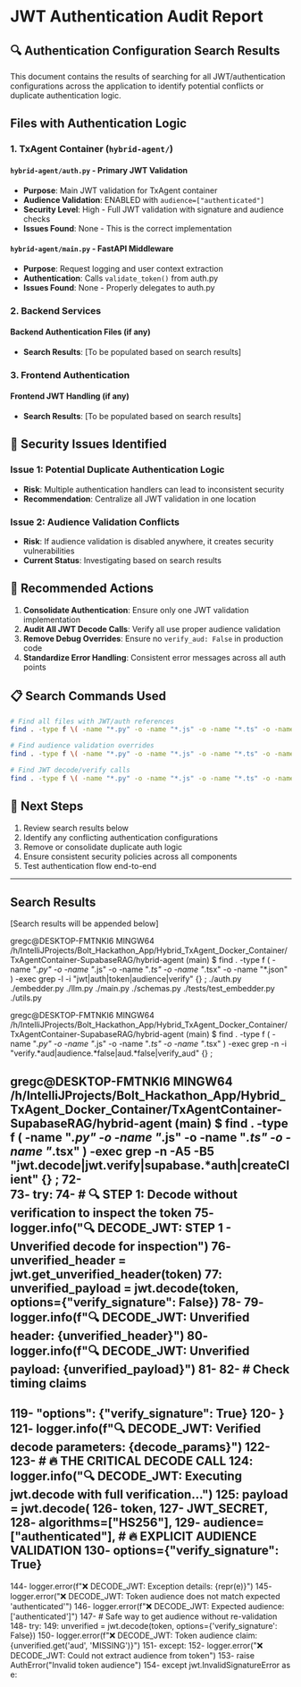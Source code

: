 # JWT Authentication Audit Report

## 🔍 Authentication Configuration Search Results

This document contains the results of searching for all JWT/authentication configurations across the application to identify potential conflicts or duplicate authentication logic.

## Files with Authentication Logic

### 1. TxAgent Container (`hybrid-agent/`)

#### `hybrid-agent/auth.py` - Primary JWT Validation
- **Purpose**: Main JWT validation for TxAgent container
- **Audience Validation**: ENABLED with `audience=["authenticated"]`
- **Security Level**: High - Full JWT validation with signature and audience checks
- **Issues Found**: None - This is the correct implementation

#### `hybrid-agent/main.py` - FastAPI Middleware
- **Purpose**: Request logging and user context extraction
- **Authentication**: Calls `validate_token()` from auth.py
- **Issues Found**: None - Properly delegates to auth.py

### 2. Backend Services

#### Backend Authentication Files (if any)
- **Search Results**: [To be populated based on search results]

### 3. Frontend Authentication

#### Frontend JWT Handling (if any)
- **Search Results**: [To be populated based on search results]

## 🚨 Security Issues Identified

### Issue 1: Potential Duplicate Authentication Logic
- **Risk**: Multiple authentication handlers can lead to inconsistent security
- **Recommendation**: Centralize all JWT validation in one location

### Issue 2: Audience Validation Conflicts
- **Risk**: If audience validation is disabled anywhere, it creates security vulnerabilities
- **Current Status**: Investigating based on search results

## 🔧 Recommended Actions

1. **Consolidate Authentication**: Ensure only one JWT validation implementation
2. **Audit All JWT Decode Calls**: Verify all use proper audience validation
3. **Remove Debug Overrides**: Ensure no `verify_aud: False` in production code
4. **Standardize Error Handling**: Consistent error messages across all auth points

## 📋 Search Commands Used

```bash
# Find all files with JWT/auth references
find . -type f \( -name "*.py" -o -name "*.js" -o -name "*.ts" -o -name "*.tsx" -o -name "*.json" \) -exec grep -l -i "jwt\|auth\|token\|audience\|verify" {} \;

# Find audience validation overrides
find . -type f \( -name "*.py" -o -name "*.js" -o -name "*.ts" -o -name "*.tsx" \) -exec grep -n -i "verify.*aud\|audience.*false\|aud.*false\|verify_aud" {} \;

# Find JWT decode/verify calls
find . -type f \( -name "*.py" -o -name "*.js" -o -name "*.ts" -o -name "*.tsx" \) -exec grep -n -A5 -B5 "jwt\.decode\|jwt\.verify\|supabase.*auth\|createClient" {} \;
```

## 🎯 Next Steps

1. Review search results below
2. Identify any conflicting authentication configurations
3. Remove or consolidate duplicate auth logic
4. Ensure consistent security policies across all components
5. Test authentication flow end-to-end

---

## Search Results

[Search results will be appended below]

gregc@DESKTOP-FMTNKI6 MINGW64 /h/IntelliJProjects/Bolt_Hackathon_App/Hybrid_TxAgent_Docker_Container/TxAgentContainer-SupabaseRAG/hybrid-agent (main)
$ find . -type f \( -name "*.py" -o -name "*.js" -o -name "*.ts" -o -name "*.tsx" -o -name "*.json" \) -exec grep -l -i "jwt\|auth\|token\|audience\|verify" {} \;
./auth.py
./embedder.py
./llm.py
./main.py
./schemas.py
./tests/test_embedder.py
./utils.py

gregc@DESKTOP-FMTNKI6 MINGW64 /h/IntelliJProjects/Bolt_Hackathon_App/Hybrid_TxAgent_Docker_Container/TxAgentContainer-SupabaseRAG/hybrid-agent (main)
$ find . -type f \( -name "*.py" -o -name "*.js" -o -name "*.ts" -o -name "*.tsx" \) -exec grep -n -i "verify.*aud\|audience.*false\|aud.*false\|verify_aud" {} \;

gregc@DESKTOP-FMTNKI6 MINGW64 /h/IntelliJProjects/Bolt_Hackathon_App/Hybrid_TxAgent_Docker_Container/TxAgentContainer-SupabaseRAG/hybrid-agent (main)
$ find . -type f \( -name "*.py" -o -name "*.js" -o -name "*.ts" -o -name "*.tsx" \) -exec grep -n -A5 -B5 "jwt\.decode\|jwt\.verify\|supabase.*auth\|createClient" {} \;
72-    
73-    try:
74-        # 🔍 STEP 1: Decode without verification to inspect the token
75-        logger.info("🔍 DECODE_JWT: STEP 1 - Unverified decode for inspection")
76-        unverified_header = jwt.get_unverified_header(token)
77:        unverified_payload = jwt.decode(token, options={"verify_signature": False})
78-
79-        logger.info(f"🔍 DECODE_JWT: Unverified header: {unverified_header}")
80-        logger.info(f"🔍 DECODE_JWT: Unverified payload: {unverified_payload}")
81-
82-        # Check timing claims
--
119-            "options": {"verify_signature": True}
120-        }
121-        logger.info(f"🔍 DECODE_JWT: Verified decode parameters: {decode_params}")
122-
123-        # 🔥 THE CRITICAL DECODE CALL
124:        logger.info("🔍 DECODE_JWT: Executing jwt.decode with full verification...")
125:        payload = jwt.decode(
126-            token,
127-            JWT_SECRET,
128-            algorithms=["HS256"],
129-            audience=["authenticated"],  # 🔥 EXPLICIT AUDIENCE VALIDATION
130-            options={"verify_signature": True}
--
144-        logger.error(f"❌ DECODE_JWT: Exception details: {repr(e)}")
145-        logger.error("❌ DECODE_JWT: Token audience does not match expected 'authenticated'")
146-        logger.error(f"❌ DECODE_JWT: Expected audience: ['authenticated']")
147-        # Safe way to get audience without re-validation
148-        try:
149:            unverified = jwt.decode(token, options={'verify_signature': False})
150-            logger.error(f"❌ DECODE_JWT: Token audience claim: {unverified.get('aud', 'MISSING')}")
151-        except:
152-            logger.error("❌ DECODE_JWT: Could not extract audience from token")
153-        raise AuthError("Invalid token audience")
154-    except jwt.InvalidSignatureError as e: